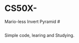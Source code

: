 # CS50X-
 Mario-less
Invert Pyramid
    #
   ##
  ###
 ####
#####

Simple code, learing and Studying.
